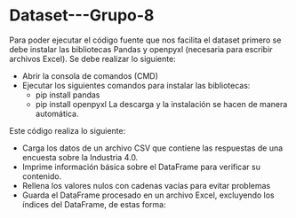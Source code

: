 # Dataset---Grupo-8

Para poder ejecutar el código fuente que nos facilita el dataset primero se debe instalar las bibliotecas Pandas y openpyxl  (necesaria para escribir archivos Excel). Se debe realizar lo siguiente:

* Abrir la consola de comandos (CMD)
* Ejecutar los siguientes comandos para instalar las bibliotecas:
  - pip install pandas
  - pip install openpyxl
La descarga y la instalación se hacen de manera automática.

Este código realiza lo siguiente:

* Carga los datos de un archivo CSV que contiene las respuestas de una encuesta sobre la Industria 4.0.
* Imprime información básica sobre el DataFrame para verificar su contenido.
* Rellena los valores nulos con cadenas vacías para evitar problemas
* Guarda el DataFrame procesado en un archivo Excel, excluyendo los índices del DataFrame, de estas forma:

